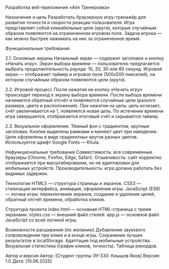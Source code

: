 Разработка веб-приложения «Aim Тренеровка»

Назначение и цель Разработать браузерную игру-тренажёр для развития точности и скорости реакции пользователя. Игра представляет собой кликабельные цели (круги), которые случайным образом появляются на ограниченном игровом поле. Задача игрока — как можно быстрее нажимать на них за ограниченное время.

Функциональные требования

2.1. Основные экраны Начальный экран — содержит заголовок и кнопку «Начать игру». Экран выбора времени — пользователю предлагается выбрать продолжительность раунда: 10, 20, 30 или 60 секунд. Игровой экран — отображает таймер и игровое поле (500x500 пикселей), на котором случайным образом появляются цели (круги).

2.2. Игровой процесс После нажатия на кнопку «Начать игру» происходит переход к экрану выбора времени. После выбора времени начинается обратный отсчёт и появляются случайные цели (разного размера, цвета и расположения). При нажатии на цель: цель исчезает, счёт увеличивается на 1, появляется новая цель. По истечении времени игра завершается, отображается итоговый счёт и скрывается таймер.

2.3. Визуальное оформление. Тёмный фон с градиентом, крупные заголовки. Кнопки выделены рамками и меняют цвет при наведении. Цели оформлены в виде градиентных кругов разных цветов. Используется шрифт Google Fonts — Khula.

Нефункциональные требования Совместимость: все современные браузеры (Chrome, Firefox, Edge, Safari). Отзывчивость: сайт корректно отображается при масштабировании, но не адаптирован для мобильных устройств. Производительность: игра должна работать без видимых задержек.

Технологии HTML5 — структура страницы и экранов. CSS3 — стилизация интерфейса, анимация, оформление игры. JavaScript (ES6) — логика игры: переключение экранов, создание и удаление целей, обратный отсчёт времени, обработка кликов.

Структура проекта index.html — основная HTML-страница с тремя экранами. styles.css — внешний файл стилей. app.js — основной файл JavaScript со всей логикой игры.

Возможности расширения (по желанию) Добавление звукового сопровождения при клике и в конце игры. Сохранение лучших результатов в localStorage. Адаптация под мобильные устройства. Визуальная статистика (график кликов, точность). Таблица рекордов.

Автор и версия Автор: [Студент группы ЭУ-330: Кнышов Яков] Версия: 1.0 Дата: [10.06.2025]
